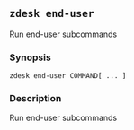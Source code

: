 ## `zdesk end-user`

Run end-user subcommands

### Synopsis

    zdesk end-user COMMAND[ ... ]

### Description

Run end-user subcommands

